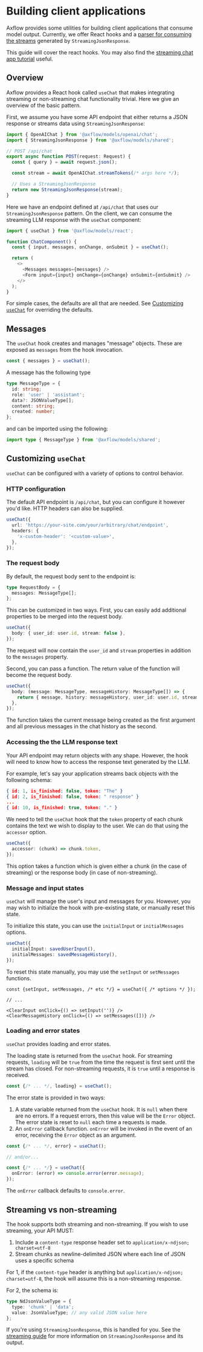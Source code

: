 # Building client applications

Axflow provides some utilities for building client applications that consume model output. Currently, we offer React hooks and a [parser for consuming the streams](/guides/models/streaming.md#nd-json-stream) generated by `StreamingJsonResponse`.

This guide will cover the react hooks. You may also find the [streaming chat app tutorial](/tutorials/stream-chat-app.md) useful.

## Overview

Axflow provides a React hook called `useChat` that makes integrating streaming or non-streaming chat functionality trivial. Here we give an overview of the basic pattern.

First, we assume you have some API endpoint that either returns a JSON response or streams data using `StreamingJsonResponse`:

```ts
import { OpenAIChat } from '@axflow/models/openai/chat';
import { StreamingJsonResponse } from '@axflow/models/shared';

// POST /api/chat
export async function POST(request: Request) {
  const { query } = await request.json();

  const stream = await OpenAIChat.streamTokens(/* args here */);

  // Uses a StreamingJsonResponse
  return new StreamingJsonResponse(stream);
}
```

Here we have an endpoint defined at `/api/chat` that uses our `StreamingJsonResponse` pattern. On the client, we can consume the streaming LLM response with the `useChat` component:

```ts
import { useChat } from '@axflow/models/react';

function ChatComponent() {
  const { input, messages, onChange, onSubmit } = useChat();

  return (
    <>
      <Messages messages={messages} />
      <Form input={input} onChange={onChange} onSubmit={onSubmit} />
    </>
  );
}
```

For simple cases, the defaults are all that are needed. See [Customizing `useChat`](#customizing-usechat) for overriding the defaults.

## Messages

The `useChat` hook creates and manages "message" objects. These are exposed as `messages` from the hook invocation.

```ts
const { messages } = useChat();
```

A message has the following type

```ts
type MessageType = {
  id: string;
  role: 'user' | 'assistant';
  data?: JSONValueType[];
  content: string;
  created: number;
};
```

and can be imported using the following:

```ts
import type { MessageType } from '@axflow/models/shared';
```

## Customizing `useChat`

`useChat` can be configured with a variety of options to control behavior.

### HTTP configuration

The default API endpoint is `/api/chat`, but you can configure it however you'd like. HTTP headers can also be supplied.

```ts
useChat({
  url: 'https://your-site.com/your/arbitrary/chat/endpoint',
  headers: {
    'x-custom-header': '<custom-value>',
  },
});
```

### The request body

By default, the request body sent to the endpoint is:

```ts
type RequestBody = {
  messages: MessageType[];
};
```

This can be customized in two ways. First, you can easily add additional properties to be merged into the request body.

```ts
useChat({
  body: { user_id: user.id, stream: false },
});
```

The request will now contain the `user_id` and `stream` properties in addition to the `messages` property.

Second, you can pass a function. The return value of the function will become the request body.

```ts
useChat({
  body: (message: MessageType, messageHistory: MessageType[]) => {
    return { message, history: messageHistory, user_id: user.id, stream: false };
  },
});
```

The function takes the current message being created as the first argument and all previous messages in the chat history as the second.

### Accessing the the LLM response text

Your API endpoint may return objects with any shape. However, the hook will need to know how to access the response text generated by the LLM.

For example, let's say your application streams back objects with the following schema:

```json
{ id: 1, is_finished: false, token: "The" }
{ id: 2, is_finished: false, token: " response" }
...
{ id: 10, is_finished: true, token: "." }
```

We need to tell the `useChat` hook that the `token` property of each chunk contains the text we wish to display to the user. We can do that using the `accessor` option.

```ts
useChat({
  accessor: (chunk) => chunk.token,
});
```

This option takes a function which is given either a chunk (in the case of streaming) or the response body (in case of non-streaming).

### Message and input states

`useChat` will manage the user's input and messages for you. However, you may wish to initialize the hook with pre-existing state, or manually reset this state.

To initialize this state, you can use the `initialInput` or `initialMessages` options.

```ts
useChat({
  initialInput: savedUserInput(),
  initialMessages: savedMessageHistory(),
});
```

To reset this state manually, you may use the `setInput` or `setMessages` functions.

```tsx
const {setInput, setMessages, /* etc */} = useChat({ /* options */ });

// ...

<ClearInput onClick={() => setInput('')} />
<ClearMessageHistory onClick={() => setMessages([])} />
```

### Loading and error states

`useChat` provides loading and error states.

The loading state is returned from the `useChat` hook. For streaming requests, `loading` will be `true` from the time the request is
first sent until the stream has closed. For non-streaming requests, it is `true` until a response is received.

```ts
const {/* ... */, loading} = useChat();
```

The error state is provided in two ways:

1. A state variable returned from the `useChat` hook. It is `null` when there are no errors. If a request errors, then this value will be the `Error` object. The error state is reset to `null` each time a requests is made.
2. An `onError` callback function. `onError` will be invoked in the event of an error, receiving the `Error` object as an argument.

```ts
const {/* ... */, error} = useChat();

// and/or...

const {/* ... */} = useChat({
  onError: (error) => console.error(error.message);
});
```

The `onError` callback defaults to `console.error`.

## Streaming vs non-streaming

The hook supports both streaming and non-streaming. If you wish to use streaming, your API MUST:

1. Include a `content-type` response header set to `application/x-ndjson; charset=utf-8`
2. Stream chunks as newline-delimited JSON where each line of JSON uses a specific schema

For 1, if the `content-type` header is anything but `application/x-ndjson; charset=utf-8`, the hook will assume this is a non-streaming response.

For 2, the schema is:

```ts
type NdJsonValueType = {
  type: 'chunk' | 'data';
  value: JsonValueType; // any valid JSON value here
};
```

If you're using `StreamingJsonResponse`, this is handled for you. See the [streaming guide](/guides/models/streaming.md) for more information on `StreamingJsonResponse` and its output.
